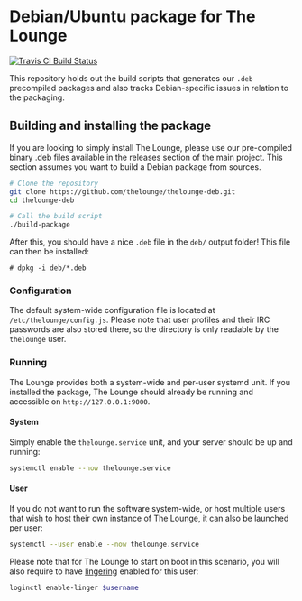 # Debian/Ubuntu package for The Lounge

<a href="https://travis-ci.com/thelounge/thelounge-deb">
	<img
		alt="Travis CI Build Status"
		src="https://img.shields.io/travis/com/thelounge/thelounge-deb/master.svg?style=flat-square">
</a>

This repository holds out the build scripts that generates our `.deb` precompiled packages and also tracks Debian-specific issues in relation to the packaging.

## Building and installing the package

If you are looking to simply install The Lounge, please use our pre-compiled binary .deb files available in the releases section of the main project. This section assumes you want to build a Debian package from sources.

```sh
# Clone the repository
git clone https://github.com/thelounge/thelounge-deb.git
cd thelounge-deb

# Call the build script
./build-package
```

After this, you should have a nice `.deb` file in the `deb/` output folder! This file can then be installed:

```
# dpkg -i deb/*.deb
```

### Configuration

The default system-wide configuration file is located at `/etc/thelounge/config.js`. Please note that user profiles and their IRC passwords are also stored there, so the directory is only readable by the `thelounge` user.

### Running

The Lounge provides both a system-wide and per-user systemd unit. If you installed the package, The Lounge should already be running and accessible on `http://127.0.0.1:9000`.

#### System

Simply enable the `thelounge.service` unit, and your server should be up and running:

```sh
systemctl enable --now thelounge.service
```

#### User

If you do not want to run the software system-wide, or host multiple users that wish to host their own instance of The Lounge, it can also be launched per user:

```sh
systemctl --user enable --now thelounge.service
```

Please note that for The Lounge to start on boot in this scenario, you will also require to have [lingering](https://wiki.archlinux.org/index.php/Systemd/User#Automatic_start-up_of_systemd_user_instances) enabled for this user:

```sh
loginctl enable-linger $username
```
